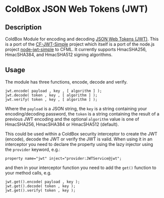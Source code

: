 # ColdBox JSON Web Tokens (JWT)

## Description

ColdBox Module for encoding and decoding [JSON Web Tokens (JWT)](http://self-issued.info/docs/draft-ietf-oauth-json-web-token.html). This is a port of the [CF-JWT-Simple](https://github.com/jsteinshouer/cf-jwt-simple) project which itself is a port of the node.js project [node-jwt-simple](https://github.com/hokaccha/node-jwt-simple) to CFML. It currently supports HmacSHA256, HmacSHA384, and HmacSHA512 signing algorithms.

## Usage

The module has three functions, encode, decode and verify.

```
jwt.encode( payload , key , [ algorithm ] );
jwt.decode( token , key , [ algorithm ] );
jwt.verify( token , key , [ algorithm ] );
```

Where the `payload` is a JSON string, the `key` is a string containing your encoding/decoding password, the `token` is a string containing the result of a previous JWT encoding and the optional `algorithm` value is one of HmacSHA256, HmacSHA384 or HmacSHA512 (default).

This could be used within a ColdBox security interceptor to create the JWT (encode), decode the JWT or verify the JWT is valid. When using it in an interceptor you need to declare the property using the lazy injector using the  `provider` keyword, e.g.:

```
property name="jwt" inject="provider:JWTService@jwt";
```

and then in your interceptor function you need to add the `get()` function to your method calls, e.g.

```
jwt.get().encode( payload , key );
jwt.get().decode( token , key );
jwt.get().verify( token , key );
```